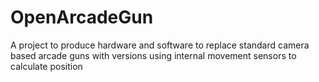 # OpenArcadeGun
A project to produce hardware and software to replace standard camera based arcade guns with versions using internal movement sensors to calculate position
